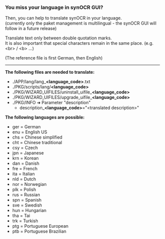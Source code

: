 ### You miss your language in synOCR GUI? 

Then, you can help to translate synOCR in your language.  
(currently only the paket management is multilingual - the synOCR GUI will follow in a future release)

Translate text only between double quotation marks.  
It is also important that special characters remain in the same place. (e.g. \<br\> / \<b\> …)
  
(The reference file is first German, then English)

-----

**The following files are needed to translate:**

- ./APP/lang/lang_**\<language\_code\>**.txt
- ./PKG/scripts/lang/**\<language_code\>**
- ./PKG/WIZARD_UIFILES/uninstall\_uifile\_**\<language\_code\>**
- ./PKG/WIZARD_UIFILES/upgrade\_uifile\_**\<language\_code\>**
- ./PKG/INFO ➜ Parameter "description"
    - description_**\<language\_code\>**="\<translated description\>"   
  
  
**The following languages are possible:**
- ger = German
- enu = English US
- chs = Chinese simplified
- cht = Chinese traditional
- csy = Czech
- jpn = Japanese
- krn = Korean
- dan = Danish
- fre = French
- ita = Italian
- nld = Dutch
- nor = Norwegian
- plk = Polish
- rus = Russian
- spn = Spanish
- sve = Swedish
- hun = Hungarian
- tha = Tai
- trk = Turkish
- ptg = Portuguese European
- ptb = Portuguese Brazilian
